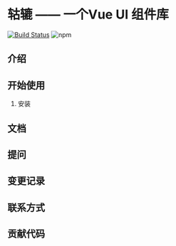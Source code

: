 # 轱辘 —— 一个Vue UI 组件库
[![Build Status](https://travis-ci.org/Storm4542/gulu.svg?branch=master)](https://travis-ci.org/Storm4542/gulu) 
![npm](https://img.shields.io/npm/v/npm.svg)

## 介绍
## 开始使用
1. 安装
## 文档
## 提问
## 变更记录
## 联系方式
## 贡献代码
